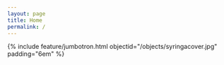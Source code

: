 ```yaml
---
layout: page
title: Home
permalink: /
---
```


{% include feature/jumbotron.html objectid="/objects/syringacover.jpg" padding="6em" %} 
